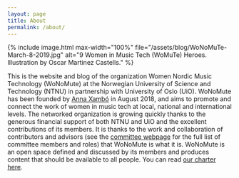 ```yaml
---
layout: page
title: About
permalink: /about/
---
```


{% include image.html
max-width="100%" file="/assets/blog/WoNoMuTe-March-8-2019.jpg" alt="9 Women in Music Tech (WoMuTe) Heroes. Illustration by Oscar Martinez Castells." %}

<!-- This is the website and blog of the organization Women Nordic Music Technology (WoNoMute) at the Norwegian University of Science and Technology (NTNU) in partnership with University of Oslo (UiO), an organization that started in August 2018 and aims to promote and connect the work of women in music tech at local, national and international levels. -->

This is the website and blog of the organization Women Nordic Music Technology (WoNoMute) at the Norwegian University of Science and Technology (NTNU) in partnership with University of Oslo (UiO). WoNoMute has been founded by [Anna Xambó](http://annaxambo.me) in August 2018, and aims to promote and connect the work of women in music tech at local, national and international levels. The networked organization is growing quickly thanks to the generous financial support of both NTNU and UiO and the excellent contributions of its members. It is thanks to the work and collaboration of contributors and advisors (see the [committee webpage](/about/committee/) for the full list of committee members and roles) that WoNoMute is what it is. WoNoMute is an open space defined and discussed by its members and produces content that should be available to all people. You can read [our charter here](/about/charter/).

<!-- {% include image.html
max-width="100%" file="/assets/img/WoNoMute-painting.jpg" alt="WoNoMute painting" %} -->

